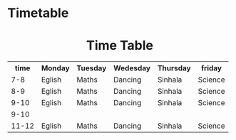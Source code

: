 # Timetable
<html>
<center><h1> Time Table </h1></center>
<table >
<tr> <th>time </th>
     <th> Monday</th>
     <th> Tuesday</th>
     <th> Wedesday</th>
     <th> Thursday</th>
     <th> friday</th> </tr>
<tr> <td>7-8 </td>
     <td>Eglish</td>
     <td> Maths</td>
     <td> Dancing</td>
     <td> Sinhala</td>
     <td> Science</td> </tr>
<tr> <td>8-9</td>
     <td>Eglish</td>
     <td> Maths</td>
     <td> Dancing</td>
     <td> Sinhala</td>
     <td> Science</td> </tr>
<tr> <td>9-10 </td>
     <td>Eglish</td>
     <td> Maths</td>
     <td> Dancing</td>
     <td> Sinhala</td>
     <td> Science</td> </tr>
  <tr> <td>9-10 </td>
       <td colspan="5">
<tr> <td>11-12 </td>
     <td>Eglish</td>
     <td> Maths</td>
     <td> Dancing</td>
     <td> Sinhala</td>
     <td> Science</td> </tr>
